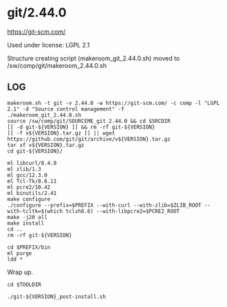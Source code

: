 git/2.44.0
==========

<https://git-scm.com/>

Used under license:
LGPL 2.1


Structure creating script (makeroom_git_2.44.0.sh) moved to /sw/comp/git/makeroom_2.44.0.sh

LOG
---

    makeroom.sh -t git -v 2.44.0 -w https://git-scm.com/ -c comp -l "LGPL 2.1" -d "Source control management" -f
    ./makeroom_git_2.44.0.sh 
    source /sw/comp/git/SOURCEME_git_2.44.0 && cd $SRCDIR
    [[ -d git-${VERSION} ]] && rm -rf git-${VERSION}
    [[ -f v${VERSION}.tar.gz ]] || wget https://github.com/git/git/archive/v${VERSION}.tar.gz
    tar xf v${VERSION}.tar.gz
    cd git-${VERSION}/

    ml libcurl/8.4.0
    ml zlib/1.3
    ml gcc/12.3.0
    ml Tcl-Tk/8.6.11
    ml pcre2/10.42
    ml binutils/2.41
    make configure
    ./configure --prefix=$PREFIX --with-curl --with-zlib=$ZLIB_ROOT --with-tcltk=$(which tclsh8.6) --with-libpcre2=$PCRE2_ROOT
    make -j20 all
    make install
    cd ..
    rm -rf git-${VERSION}

    cd $PREFIX/bin
    ml purge
    ldd *

Wrap up.

    cd $TOOLDIR

    ./git-${VERSION}_post-install.sh 
